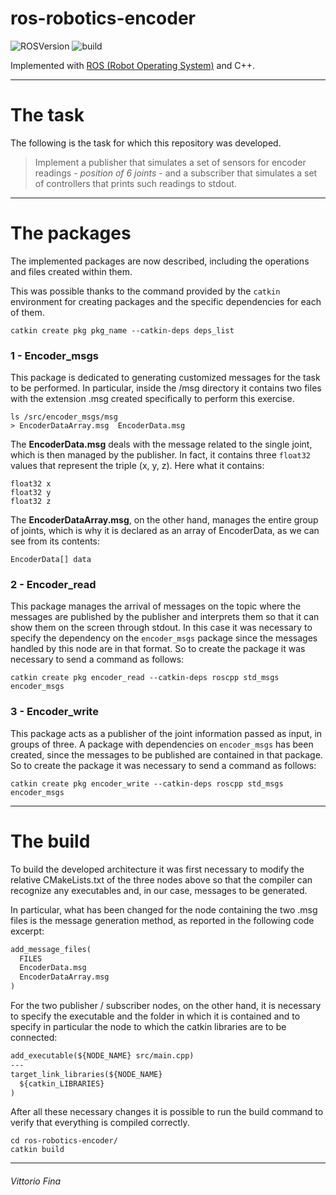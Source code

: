 # ros-robotics-encoder

![ROSVersion](https://img.shields.io/badge/ROS-melodic-blue)
![build](https://img.shields.io/badge/build-passed-success)

Implemented with [ROS (Robot Operating System)](http://wiki.ros.org/) and C++.  
___
# The task
The following is the task for which this repository was developed.

> Implement a publisher that simulates a set of sensors for encoder readings - *position of 6 joints* -
> and a subscriber that simulates a set of controllers that prints such readings to stdout.
___
# The packages
The implemented packages are now described, including the operations and files created within them.

This was possible thanks to the command provided by the ```catkin``` environment for creating packages and the specific dependencies for each of them.

```shell
catkin create pkg pkg_name --catkin-deps deps_list
```

### 1 - Encoder_msgs
This package is dedicated to generating customized messages for the task to be performed. In particular, inside the /msg directory it contains two files with the extension .msg created specifically to perform this exercise.
```shell
ls /src/encoder_msgs/msg
> EncoderDataArray.msg  EncoderData.msg
```
The **EncoderData.msg** deals with the message related to the single joint, which is then managed by the publisher. In fact, it contains three ```float32``` values ​​that represent the triple (x, y, z). Here what it contains:
```shell
float32 x
float32 y
float32 z
```
The **EncoderDataArray.msg**, on the other hand, manages the entire group of joints, which is why it is declared as an array of EncoderData, as we can see from its contents:
```shell
EncoderData[] data
```

### 2 - Encoder_read
This package manages the arrival of messages on the topic where the messages are published by the publisher and interprets them so that it can show them on the screen through stdout. In this case it was necessary to specify the dependency on the ```encoder_msgs``` package since the messages handled by this node are in that format. So to create the package it was necessary to send a command as follows:
```shell
catkin create pkg encoder_read --catkin-deps roscpp std_msgs encoder_msgs
```

### 3 - Encoder_write
This package acts as a publisher of the joint information passed as input, in groups of three. A package with dependencies on ```encoder_msgs``` has been created, since the messages to be published are contained in that package. So to create the package it was necessary to send a command as follows:
```shell
catkin create pkg encoder_write --catkin-deps roscpp std_msgs encoder_msgs
```
___
# The build
To build the developed architecture it was first necessary to modify the relative CMakeLists.txt of the three nodes above so that the compiler can recognize any executables and, in our case, messages to be generated.

In particular, what has been changed for the node containing the two .msg files is the message generation method, as reported in the following code excerpt:
```txt
add_message_files(
  FILES
  EncoderData.msg
  EncoderDataArray.msg
)
```
For the two publisher / subscriber nodes, on the other hand, it is necessary to specify the executable and the folder in which it is contained and to specify in particular the node to which the catkin libraries are to be connected:
```txt
add_executable(${NODE_NAME} src/main.cpp)
---
target_link_libraries(${NODE_NAME}
  ${catkin_LIBRARIES}
)
```

After all these necessary changes it is possible to run the build command to verify that everything is compiled correctly.
```shell
cd ros-robotics-encoder/
catkin build
```
___
###### Vittorio Fina